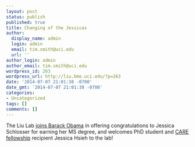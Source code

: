```yaml
---
layout: post
status: publish
published: true
title: Changing of the Jessicas
author:
  display_name: admin
  login: admin
  email: tim.smith@uci.edu
  url: ''
author_login: admin
author_email: tim.smith@uci.edu
wordpress_id: 263
wordpress_url: http://liu.bme.uci.edu/?p=263
date: '2014-07-07 21:01:38 -0700'
date_gmt: '2014-07-07 21:01:38 -0700'
categories:
- Uncategorized
tags: []
comments: []
---
```

<p>The Liu Lab <a href="http://www.latimes.com/local/orangecounty/la-me-0615-obama-uc-irvine-20140615-story.html">joins Barack Obama</a> in offering congratulations to Jessica Schlosser for earning her MS degree, and welcomes PhD student and&nbsp;<a href="http://cardiovascular.eng.uci.edu/care/overview">CARE fellowship</a> recipient Jessica Hsieh to the lab!</p>
